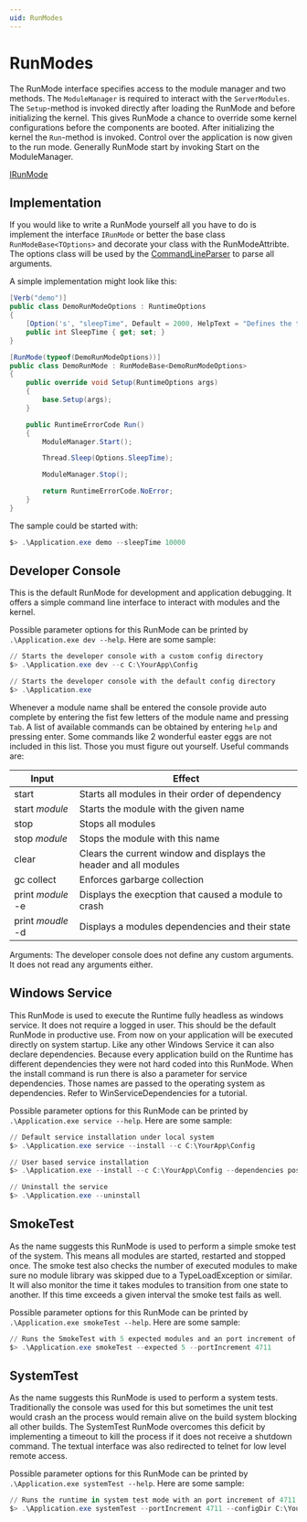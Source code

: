 ```yaml
---
uid: RunModes
---
```

# RunModes

The RunMode interface specifies access to the module manager and two methods. The `ModuleManager` is required to interact with the `ServerModules`. The `Setup`-method is invoked directly after loading the RunMode and before initializing the kernel. This gives RunMode a chance to override some kernel configurations before the components are booted. After initializing the kernel the `Run`-method is invoked. Control over the application is now given to the run mode. Generally RunMode start by invoking Start on the ModuleManager.

[IRunMode](xref:Marvin.Runtime.Kernel.IRunMode)

## Implementation

If you would like to write a RunMode yourself all you have to do is implement the interface `IRunMode` or better the base class `RunModeBase<TOptions>` and decorate your class with the RunModeAttribte.
The options class will be used by the [CommandLineParser](https://github.com/commandlineparser/commandline) to parse all arguments.

A simple implementation might look like this:

````cs
[Verb("demo")]
public class DemoRunModeOptions : RuntimeOptions
{
    [Option('s', "sleepTime", Default = 2000, HelpText = "Defines the time how long the runtime should run")]
    public int SleepTime { get; set; }
}

[RunMode(typeof(DemoRunModeOptions))]
public class DemoRunMode : RunModeBase<DemoRunModeOptions>
{
    public override void Setup(RuntimeOptions args)
    {
        base.Setup(args);
    }

    public RuntimeErrorCode Run()
    {
        ModuleManager.Start();

        Thread.Sleep(Options.SleepTime);

        ModuleManager.Stop();

        return RuntimeErrorCode.NoError;
    }
}
````

The sample could be started with:

````ps1
$> .\Application.exe demo --sleepTime 10000
````

## Developer Console

This is the default RunMode for development and application debugging. It offers a simple command line interface to interact with modules and the kernel.

Possible parameter options for this RunMode can be printed by `.\Application.exe dev --help`. Here are some sample:

````ps1
// Starts the developer console with a custom config directory
$> .\Application.exe dev --c C:\YourApp\Config

// Starts the developer console with the default config directory
$> .\Application.exe
````

Whenever a module name shall be entered the console provide auto complete by entering the fist few letters of the module name and pressing `Tab`. A list of available commands can be obtained by entering `help` and pressing enter. Some commands like 2 wonderful easter eggs are not included in this list. Those you must figure out yourself. Useful commands are:

| Input | Effect |
|-------|--------|
| start  | Starts all modules in their order of dependency |
| start *module* | Starts the module with the given name |
| stop | Stops all modules |
| stop *module* | Stops the module with this name |
| clear | Clears the current window and displays the header and all modules|
| gc collect | Enforces garbarge collection|
| print *module* -e | Displays the execption that caused a module to crash |
| print *moudle* -d | Displays a modules dependencies and their state |

Arguments: The developer console does not define any custom arguments. It does not read any arguments either.

## Windows Service

This RunMode is used to execute the Runtime fully headless as windows service. It does not require a logged in user. This should be the default RunMode in productive use. From now on your application will be executed directly on system startup.
Like any other Windows Service it can also declare dependencies. Because every application build on the Runtime has different dependencies they were not hard coded into this RunMode. When the install command is run there is also a parameter for service dependencies. Those names are passed to the operating system as dependencies. Refer to WinServiceDependencies for a tutorial.

Possible parameter options for this RunMode can be printed by `.\Application.exe service --help`. Here are some sample:

````ps1
// Default service installation under local system
$> .\Application.exe service --install --c C:\YourApp\Config

// User based service installation
$> .\Application.exe --install --c C:\YourApp\Config --dependencies postgresql-x64-11 --security User --user domain\JohnDoe --password secret

// Uninstall the service
$> .\Application.exe --uninstall
````

## SmokeTest

As the name suggests this RunMode is used to perform a simple smoke test of the system. This means all modules are started, restarted and stopped once. The smoke test also checks the number of executed modules to make sure no module library was skipped due to a TypeLoadException or similar. It will also monitor the time it takes modules to transition from one state to another. If this time exceeds a given interval the smoke test fails as well.

Possible parameter options for this RunMode can be printed by `.\Application.exe smokeTest --help`. Here are some sample:

````ps1
// Runs the SmokeTest with 5 expected modules and an port increment of 4711
$> .\Application.exe smokeTest --expected 5 --portIncrement 4711
````


## SystemTest

As the name suggests this RunMode is used to perform a system tests. Traditionally the console was used for this but sometimes the unit test would crash an the process would remain alive on the build system blocking all other builds. The SystemTest RunMode overcomes this deficit by implementing a timeout to kill the process if it does not receive a shutdown command. The textual interface was also redirected to telnet for low level remote access.

Possible parameter options for this RunMode can be printed by `.\Application.exe systemTest --help`. Here are some sample:

````ps1
// Runs the runtime in system test mode with an port increment of 4711 and a custom config folder
$> .\Application.exe systemTest --portIncrement 4711 --configDir C:\YourApp\Config
````
